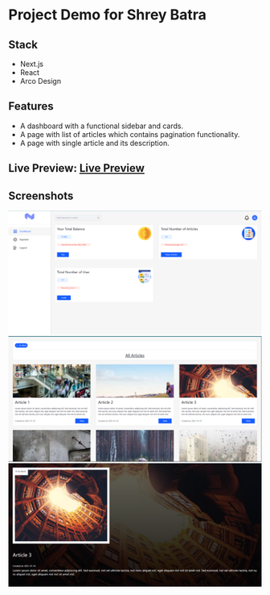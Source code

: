 # Project Demo for Shrey Batra

## Stack

* Next.js
* React
* Arco Design

## Features

* A dashboard with a functional sidebar and cards.
* A page with list of articles which contains pagination functionality.
* A page with single article and its description.

## Live Preview: [Live Preview](https://project-demo-mxpxzb827-mrnewaz.vercel.app/)

## Screenshots

![1.Dashboard Page](/screenshots/Dashboard.png "Dashboard Page")
![2.List of Articles Page](/screenshots/ListOfArticles.png "List of articles Page")
![3.Single Article Page](/screenshots/SingleArticle.png "Single Article Page")
